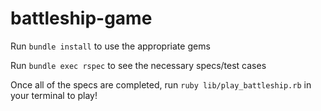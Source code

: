 # battleship-game

Run ```bundle install``` to use the appropriate gems

Run ```bundle exec rspec``` to see the necessary specs/test cases

Once all of the specs are completed, run ```ruby lib/play_battleship.rb``` in your terminal to play!
